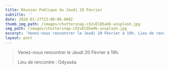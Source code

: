 ```yaml
---
title: Réunion Publique du Jeudi 20 Février
subtitle: ''
date: 2020-01-27T23:00:00.000Z
thumb_img_path: /images/chuttersnap-cX2vElQ5aHk-unsplash.jpg
img_path: /images/chuttersnap-cX2vElQ5aHk-unsplash.jpg
excerpt: 'Venez-nous rencontrer le Jeudi 20 Février à 19h. Lieu de rencontre : Odysséa'
layout: post
---
```

> Venez-nous rencontrer le Jeudi 20 Février à 19h. 
>
> Lieu de rencontre : Odysséa
